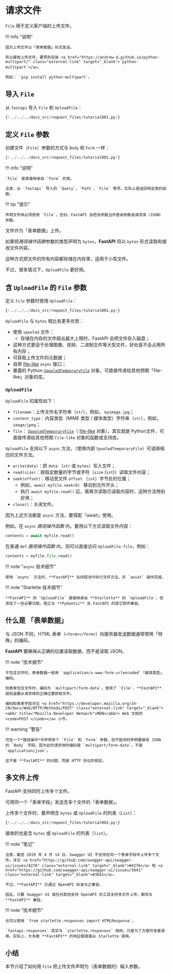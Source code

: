 # 请求文件

`File` 用于定义客户端的上传文件。

!!! info "说明"

    因为上传文件以「表单数据」形式发送。

    所以接收上传文件，要预先安装 <a href="https://andrew-d.github.io/python-multipart/" class="external-link" target="_blank">`python-multipart`</a>。

    例如： `pip install python-multipart`。

## 导入 `File`

从 `fastapi` 导入 `File` 和 `UploadFile`：

```Python hl_lines="1"
{!../../../docs_src/request_files/tutorial001.py!}
```

## 定义 `File` 参数

创建文件（`File`）参数的方式与 `Body` 和 `Form` 一样：

```Python hl_lines="7"
{!../../../docs_src/request_files/tutorial001.py!}
```

!!! info "说明"

    `File` 是直接继承自 `Form` 的类。

    注意，从 `fastapi` 导入的 `Query`、`Path`、`File` 等项，实际上是返回特定类的函数。

!!! tip "提示"

    声明文件体必须使用 `File`，否则，FastAPI 会把该参数当作查询参数或请求体（JSON）参数。

文件作为「表单数据」上传。

如果把*路径操作函数*参数的类型声明为 `bytes`，**FastAPI** 将以 `bytes` 形式读取和接收文件内容。

这种方式把文件的所有内容都存储在内存里，适用于小型文件。

不过，很多情况下，`UploadFile` 更好用。

## 含 `UploadFile` 的 `File` 参数

定义 `File` 参数时使用 `UploadFile`：

```Python hl_lines="12"
{!../../../docs_src/request_files/tutorial001.py!}
```

`UploadFile` 与 `bytes` 相比有更多优势：

* 使用 `spooled` 文件：
    * 存储在内存的文件超出最大上限时，FastAPI 会把文件存入磁盘；
* 这种方式更适于处理图像、视频、二进制文件等大型文件，好处是不会占用所有内存；
* 可获取上传文件的元数据；
* 自带 <a href="https://docs.python.org/zh-cn/3/glossary.html#term-file-like-object" class="external-link" target="_blank">file-like</a> `async` 接口；
* 暴露的 Python <a href="https://docs.python.org/zh-cn/3/library/tempfile.html#tempfile.SpooledTemporaryFile" class="external-link" target="_blank">`SpooledTemporaryFile`</a> 对象，可直接传递给其他预期「file-like」对象的库。

### `UploadFile`

`UploadFile` 的属性如下：

* `filename`：上传文件名字符串（`str`），例如， `myimage.jpg`；
* `content_type`：内容类型（MIME 类型 / 媒体类型）字符串（`str`），例如，`image/jpeg`；
* `file`： <a href="https://docs.python.org/zh-cn/3/library/tempfile.html#tempfile.SpooledTemporaryFile" class="external-link" target="_blank">`SpooledTemporaryFile`</a>（ <a href="https://docs.python.org/zh-cn/3/glossary.html#term-file-like-object" class="external-link" target="_blank">file-like</a> 对象）。其实就是 Python文件，可直接传递给其他预期 `file-like` 对象的函数或支持库。

`UploadFile` 支持以下 `async` 方法，（使用内部 `SpooledTemporaryFile`）可调用相应的文件方法。

* `write(data)`：把 `data` （`str` 或 `bytes`）写入文件；
* `read(size)`：按指定数量的字节或字符（`size` (`int`)）读取文件内容；
* `seek(offset)`：移动至文件 `offset` （`int`）字节处的位置；
    * 例如，`await myfile.seek(0) ` 移动到文件开头；
    * 执行 `await myfile.read()` 后，需再次读取已读取内容时，这种方法特别好用；
* `close()`：关闭文件。

因为上述方法都是 `async` 方法，要搭配「await」使用。

例如，在 `async` *路径操作函数* 内，要用以下方式读取文件内容：

```Python
contents = await myfile.read()
```

在普通 `def` *路径操作函数*  内，则可以直接访问 `UploadFile.file`，例如：

```Python
contents = myfile.file.read()
```

!!! note "`async` 技术细节"

    使用 `async` 方法时，**FastAPI** 在线程池中执行文件方法，并 `awiat` 操作完成。

!!! note "Starlette 技术细节"

    **FastAPI** 的 `UploadFile` 直接继承自 **Starlette** 的 `UploadFile`，但添加了一些必要功能，使之与 **Pydantic** 及 FastAPI 的其它部件兼容。

## 什么是 「表单数据」

与 JSON 不同，HTML 表单（`<form></form>`）向服务器发送数据通常使用「特殊」的编码。

**FastAPI** 要确保从正确的位置读取数据，而不是读取 JSON。

!!! note "技术细节"

    不包含文件时，表单数据一般用 `application/x-www-form-urlencoded`「媒体类型」编码。

    但表单包含文件时，编码为 `multipart/form-data`。使用了 `File`，**FastAPI** 就知道要从请求体的正确位置获取文件。

    编码和表单字段详见 <a href="https://developer.mozilla.org/zh-CN/docs/Web/HTTP/Methods/POST" class="external-link" target="_blank"><abbr title="Mozilla Developer Network">MDN</abbr> Web 文档的 <code>POST </code></a> 小节。

!!! warning "警告"

    可在一个*路径操作*中声明多个 `File` 和 `Form` 参数，但不能同时声明要接收 JSON 的 `Body` 字段。因为此时请求体的编码是 `multipart/form-data`，不是 `application/json`。

    这不是 **FastAPI** 的问题，而是 HTTP 协议的规定。

## 多文件上传

FastAPI 支持同时上传多个文件。

可用同一个「表单字段」发送含多个文件的「表单数据」。

上传多个文件时，要声明含 `bytes` 或 `UploadFile` 的列表（`List`）：

```Python hl_lines="10  15"
{!../../../docs_src/request_files/tutorial002.py!}
```

接收的也是含 `bytes` 或 `UploadFile` 的列表（`list`）。

!!! note "笔记"

    注意，截至 2019 年 4 月 14 日，Swagger UI 不支持在同一个表单字段中上传多个文件。详见 <a href="https://github.com/swagger-api/swagger-ui/issues/4276" class="external-link" target="_blank">#4276</a> 和 <a href="https://github.com/swagger-api/swagger-ui/issues/3641" class="external-link" target="_blank">#3641</a>.

    不过，**FastAPI** 已通过 OpenAPI 标准与之兼容。

    因此，只要 Swagger UI 或任何其他支持 OpenAPI 的工具支持多文件上传，都将与 **FastAPI** 兼容。

!!! note "技术细节"

    也可以使用 `from starlette.responses import HTMLResponse`。

    `fastapi.responses` 其实与 `starlette.responses` 相同，只是为了方便开发者调用。实际上，大多数 **FastAPI** 的响应都直接从 Starlette 调用。

## 小结

本节介绍了如何用 `File` 把上传文件声明为（表单数据的）输入参数。

